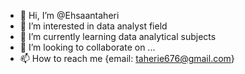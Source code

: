 - 👋 Hi, I’m @Ehsaantaheri
- 👀 I’m interested in data analyst field 
- 🌱 I’m currently learning data analytical subjects 
- 💞️ I’m looking to collaborate on ...
- 📫 How to reach me {email: taherie676@gmail.com}

<!---
Ehsaantaheri/Ehsaantaheri is a ✨ special ✨ repository because its `README.md` (this file) appears on your GitHub profile.
You can click the Preview link to take a look at your changes.
--->
